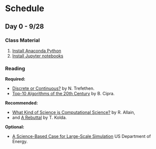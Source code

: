 # Schedule

## Day 0 - 9/28
### Class Material
1. [Install Anaconda Python](https://github.com/caam37380/materials/blob/master/lectures/00/conda.md)
2. [Install Jupyter notebooks](https://github.com/caam37380/materials/blob/master/lectures/00/jupyter.md)

### Reading
**Required:**
* [Discrete or Continuous?](https://archive.siam.org/pdf/news/1975.pdf) by N. Trefethen.  
* [Top-10 Algorithms of the 20th Century](https://archive.siam.org/pdf/news/637.pdf) by B. Cipra.

**Recommended:**
* [What Kind of Science is Computational Science?](https://www.wired.com/2014/01/what-kind-of-science-is-computational-science/) by R. Allain,
* and [A Rebuttal](https://sinews.siam.org/Details-Page/what-kind-of-science-is-computational-science-a-rebuttal) by T. Kolda.

**Optional:**
* [A Science-Based Case for Large-Scale Simulation](https://www.pnnl.gov/scales/docs/volume1_300dpi.pdf) US Department of Energy.

